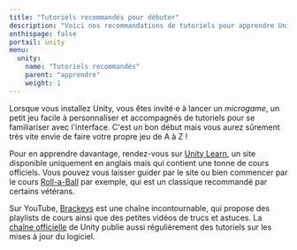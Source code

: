 ```yaml
---
title: "Tutoriels recommandés pour débuter"
description: "Voici nos recommandations de tutoriels pour apprendre Unity et créer des jeux en 2D et 3D."
onthispage: false
portail: unity
menu:
  unity:
    name: "Tutoriels recommandés"
    parent: "apprendre"
    weight: 1
---
```


Lorsque vous installez Unity, vous êtes invité·e à lancer un *microgame*, un petit jeu facile à personnaliser et accompagnés de tutoriels pour se familiariser avec l'interface. C'est un bon début mais vous aurez sûrement très vite envie de faire votre propre jeu de A à Z !

Pour en apprendre davantage, rendez-vous sur [Unity Learn](https://learn.unity.com/), un site disponible uniquement en anglais mais qui contient une tonne de cours officiels. Vous pouvez vous laisser guider par le site ou bien commencer par le cours [Roll-a-Ball](https://learn.unity.com/project/roll-a-ball) par exemple, qui est un classique recommandé par certains vétérans.

Sur YouTube, [Brackeys](https://youtube.com/brackeys/) est une chaîne incontournable, qui propose des playlists de cours ainsi que des petites vidéos de trucs et astuces. La [chaîne officielle](https://www.youtube.com/user/Unity3D) de Unity publie aussi régulièrement des tutoriels sur les mises à jour du logiciel.
